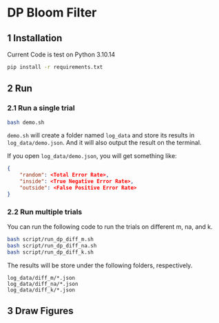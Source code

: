 # DP Bloom Filter

## 1 Installation

Current Code is test on Python 3.10.14 

```bash
pip install -r requirements.txt
```

## 2 Run

### 2.1 Run a single trial
```bash
bash demo.sh
```

`demo.sh` will create a folder named `log_data` and store its results in `log_data/demo.json`. And it will also output the result on the terminal. 

If you open `log_data/demo.json`, you will get something like:
```json
{
    "random": <Total Error Rate>,
    "inside": <True Negative Error Rate>,
    "outside": <False Positive Error Rate>
}
```

### 2.2 Run multiple trials

You can run the following code to run the trials on different m, na, and k.
```bash
bash script/run_dp_diff_m.sh
bash script/run_dp_diff_na.sh
bash script/run_dp_diff_k.sh
```

The results will be store under the following folders, respectively.
```
log_data/diff_m/*.json
log_data/diff_na/*.json
log_data/diff_k/*.json
```

## 3 Draw Figures


